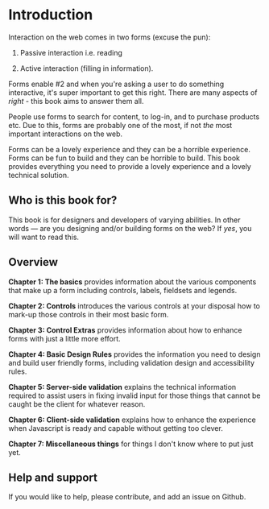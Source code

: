 # Introduction

Interaction on the web comes in two forms (excuse the pun):

1. Passive interaction i.e. reading

2. Active interaction (filling in information).

Forms enable #2 and when you're asking a user to do something interactive, it's super important to get this right. There are many aspects of *right* - this book aims to answer them all.

People use forms to search for content, to log-in, and to purchase products etc. Due to this, forms are probably one of the most, if not *the* most important interactions on the web.

Forms can be a lovely experience and they can be a horrible experience. Forms can be fun to build and they can be horrible to build. This book provides everything you need to provide a lovely experience and a lovely technical solution.

## Who is this book for?

This book is for designers and developers of varying abilities. In other words &mdash; are you designing and/or building forms on the web? If *yes*, you will want to read this.

## Overview

**Chapter 1: The basics** provides information about the various components that make up a form including controls, labels, fieldsets and legends.

**Chapter 2: Controls** introduces the various controls at your disposal how to mark-up those controls in their most basic form.

**Chapter 3: Control Extras** provides information about how to enhance forms with just a little more effort.

**Chapter 4: Basic Design Rules** provides the information you need to design and build user friendly forms, including validation design and accessibility rules.

**Chapter 5: Server-side validation** explains the technical information required to assist users in fixing invalid input for those things that cannot be caught be the client for whatever reason.

**Chapter 6: Client-side validation** explains how to enhance the experience when Javascript is ready and capable without getting too clever.

**Chapter 7: Miscellaneous things** for things I don't know where to put just yet.

## Help and support

If you would like to help, please contribute, and add an issue on Github.
